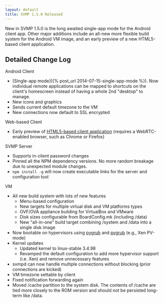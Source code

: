 ```yaml
---
layout: default
title: SVMP 1.5.0 Released
---
```


New in SVMP 1.5.0 is the long awaited single-app mode for the Android client app.
Other major additions include an all-new more flexible build system for the
Android VM image, and an early preview of a new HTML5-based client application.

## Detailed Change Log

Android Client

* [Single-app mode]({% post_url 2014-07-15-single-app-mode %}). Now individual remote
  applications can be mapped to shortcuts on the client's homescreen instead of
  having a whole 2nd "desktop" to manage.
* New icons and graphics
* Sends current default timezone to the VM
* New connections now default to SSL encrypted

Web-based Client

* Early preview of [HTML5-based client application](https://github.com/SVMP/svmp-html-client)
  (requires a WebRTC-enabled browser, such as Chrome or Firefox)

SVMP Server

* Supports in-client password changes
* Pinned all the NPM dependency versions. No more random breakage due to unexpected module changes.
* <code>npm install -g</code> will now create executable links for the server and configuration tool

VM

* All new build system with lots of new features
    * Menu-based configuration
    * New targets for multiple virtual disk and VM platforms types
    * OVF/OVA appliance building for VirtualBox and VMware
    * Disk sizes configurable from BoardConfig.mk (including /data)
    * New "all-in-one" build target combining /system and /data into a single disk image
* Now bootable on hypervisors using [pygrub](http://wiki.xen.org/wiki/PyGrub) and
 [pvgrub](http://wiki.xen.org/wiki/PvGrub) (e.g., Xen PV-mode)
* Kernel updates
    * Updated kernel to linux-stable 3.4.98
    * Revamped the default configuration to add more hypervisor support (i.e. Xen) and remove unnecessary features
* svmpd can now handle multiple connections without blocking (prior connections are kicked)
* VM timezone settable by client
* Fixed notification forwarding again
* Moved /cache partition to the system disk. The contents of /cache are tied more closely to the ROM version and should not be persisted long-term like /data.
